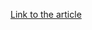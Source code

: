 [Link to the article](https://fieldeffect.com/blog/field-effect-discovers-m365-adversary-in-the-middle-campaign)

